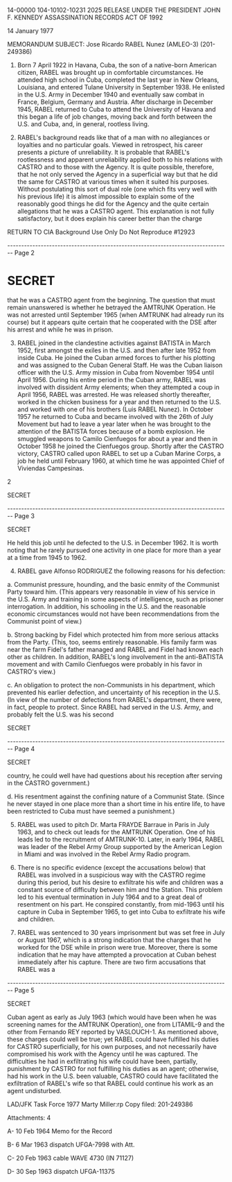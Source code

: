 14-00000
104-10102-10231 2025 RELEASE UNDER THE PRESIDENT JOHN F. KENNEDY ASSASSINATION RECORDS ACT OF 1992

14 January 1977

MEMORANDUM
SUBJECT: Jose Ricardo RABEL Nunez (AMLEO-3) (201-249386)

1. Born 7 April 1922 in Havana, Cuba, the son of a native-born American citizen, RABEL was brought up in comfortable circumstances. He attended high school in Cuba, completed the last year in New Orleans, Louisiana, and entered Tulane University in September 1938. He enlisted in the U.S. Army in December 1940 and eventually saw combat in France, Belgium, Germany and Austria. After discharge in December 1945, RABEL returned to Cuba to attend the University of Havana and this began a life of job changes, moving back and forth between the U.S. and Cuba, and, in general, rootless living.

2. RABEL's background reads like that of a man with no allegiances or loyalties and no particular goals. Viewed in retrospect, his career presents a picture of unreliability. It is probable that RABEL's rootlessness and apparent unreliability applied both to his relations with CASTRO and to those with the Agency. It is quite possible, therefore, that he not only served the Agency in a superficial way but that he did the same for CASTRO at various times when it suited his purposes. Without postulating this sort of dual role (one which fits very well with his previous life) it is almost impossible to explain some of the reasonably good things he did for the Agency and the quite certain allegations that he was a CASTRO agent. This explanation is not fully satisfactory, but it does explain his career better than the charge

RETURN TO CIA
Background Use Only
Do Not Reproduce
#12923


-------------------------------------------------------------------------------- Page 2

# SECRET

that he was a CASTRO agent from the beginning. The question that must remain unanswered is whether he betrayed the AMTRUNK Operation. He was not arrested until September 1965 (when AMTRUNK had already run its course) but it appears quite certain that he cooperated with the DSE after his arrest and while he was in prison.

3. RABEL joined in the clandestine activities against BATISTA in March 1952, first amongst the exiles in the U.S. and then after late 1952 from inside Cuba. He joined the Cuban armed forces to further his plotting and was assigned to the Cuban General Staff. He was the Cuban liaison officer with the U.S. Army mission in Cuba from November 1954 until April 1956. During his entire period in the Cuban army, RABEL was involved with dissident Army elements; when they attempted a coup in April 1956, RABEL was arrested. He was released shortly thereafter, worked in the chicken business for a year and then returned to the U.S. and worked with one of his brothers (Luis RABEL Nunez). In October 1957 he returned to Cuba and became involved with the 26th of July Movement but had to leave a year later when he was brought to the attention of the BATISTA forces because of a bomb explosion. He smuggled weapons to Camilo Cienfuegos for about a year and then in October 1958 he joined the Cienfuegos group. Shortly after the CASTRO victory, CASTRO called upon RABEL to set up a Cuban Marine Corps, a job he held until February 1960, at which time he was appointed Chief of Viviendas Campesinas.

2

SECRET


-------------------------------------------------------------------------------- Page 3

SECRET

He held this job until he defected to the U.S. in December 1962. It is worth noting that he rarely pursued one activity in one place for more than a year at a time from 1945 to 1962.

4. RABEL gave Alfonso RODRIGUEZ the following reasons for his defection:

a. Communist pressure, hounding, and the basic enmity of the Communist Party toward him. (This appears very reasonable in view of his service in the U.S. Army and training in some aspects of intelligence, such as prisoner interrogation. In addition, his schooling in the U.S. and the reasonable economic circumstances would not have been recommendations from the Communist point of view.)

b. Strong backing by Fidel which protected him from more serious attacks from the Party. (This, too, seems entirely reasonable. His family farm was near the farm Fidel's father managed and RABEL and Fidel had known each other as children. In addition, RABEL's long involvement in the anti-BATISTA movement and with Camilo Cienfuegos were probably in his favor in CASTRO's view.)

c. An obligation to protect the non-Communists in his department, which prevented his earlier defection, and uncertainty of his reception in the U.S. (In view of the number of defections from RABEL's department, there were, in fact, people to protect. Since RABEL had served in the U.S. Army, and probably felt the U.S. was his second

SECRET


-------------------------------------------------------------------------------- Page 4

SECRET

country, he could well have had questions about his reception after serving in the CASTRO government.)

d. His resentment against the confining nature of a Communist State. (Since he never stayed in one place more than a short time in his entire life, to have been restricted to Cuba must have seemed a punishment.)

5. RABEL was used to pitch Dr. Marta FRAYDE Barraue in Paris in July 1963, and to check out leads for the AMTRUNK Operation. One of his leads led to the recruitment of AMTRUNK-10. Later, in early 1964, RABEL was leader of the Rebel Army Group supported by the American Legion in Miami and was involved in the Rebel Army Radio program.

6. There is no specific evidence (except the accusations below) that RABEL was involved in a suspicious way with the CASTRO regime during this period, but his desire to exfiltrate his wife and children was a constant source of difficulty between him and the Station. This problem led to his eventual termination in July 1964 and to a great deal of resentment on his part. He conspired constantly, from mid-1963 until his capture in Cuba in September 1965, to get into Cuba to exfiltrate his wife and children.

7. RABEL was sentenced to 30 years imprisonment but was set free in July or August 1967, which is a strong indication that the charges that he worked for the DSE while in prison were true. Moreover, there is some indication that he may have attempted a provocation at Cuban behest immediately after his capture. There are two firm accusations that RABEL was a


-------------------------------------------------------------------------------- Page 5

SECRET

Cuban agent as early as July 1963 (which would have been
when he was screening names for the AMTRUNK Operation), one
from LITAMIL-9 and the other from Fernando REY reported by
VASLOUCH-1. As mentioned above, these charges could well
be true; yet RABEL could have fulfilled his duties for CASTRO
superficially, for his own purposes, and not necessarily
have compromised his work with the Agency until he was captured.
The difficulties he had in exfiltrating his wife could have
been, partially, punishment by CASTRO for not fulfilling his
duties as an agent; otherwise, had his work in the U.S. been
valuable, CASTRO could have facilitated the exfiltration of
RABEL's wife so that RABEL could continue his work as an
agent undisturbed.

LAD/JFK Task Force 1977 Marty Miller:rp
Copy filed: 201-249386

Attachments: 4

A- 10 Feb 1964 Memo for the Record

B- 6 Mar 1963 dispatch UFGA-7998 with Att.

C- 20 Feb 1963 cable WAVE 4730 (IN 71127)

D- 30 Sep 1963 dispatch UFGA-11375
